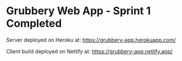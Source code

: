 # Grubbery Web App - Sprint 1 Completed

Server deployed on Heroku at: https://grubbery-app.herokuapp.com/

Client build deployed on Netlify at: https://grubbery-app.netlify.app/
